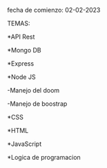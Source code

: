 fecha de comienzo: 02-02-2023

TEMAS:

*API Rest 

*Mongo DB

*Express

*Node JS

-Manejo del doom

-Manejo de boostrap

*CSS

*HTML

*JavaScript

*Logica de programacion










